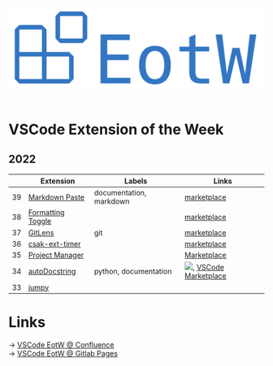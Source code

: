 <center>
<img src="https://raw.githubusercontent.com/jannismain/vscode-extension-of-the-week/main/img/banner.png" width=543>
</center>
</br>

# VSCode Extension of the Week

<!-- toc-begin -->
## 2022

|     | Extension | Labels | Links |
| --- | --------- | ------ | ----- |
| 39 | [Markdown Paste](VSCode%20Extension%20of%20the%20Week/2022/39_vscode-markdown-paste-image.md) | documentation, markdown | [marketplace](https://marketplace.visualstudio.com/items?itemName=telesoho.vscode-markdown-paste-image)
| 38 | [Formatting Toggle](VSCode%20Extension%20of%20the%20Week/2022/38_vscode-status-bar-format-toggle.md) |  | [marketplace](https://marketplace.visualstudio.com/items?itemName=tombonnike.vscode-status-bar-format-toggle)
| 37 | [GitLens](VSCode%20Extension%20of%20the%20Week/2022/37_gitlens.md) | git | [marketplace](https://marketplace.visualstudio.com/items?itemName=eamodio.gitlens)
| 36 | [csak-ext-timer](VSCode%20Extension%20of%20the%20Week/2022/36_csak-ext-timer.md) |  | [marketplace](https://marketplace.visualstudio.com/items?itemName=csakaszamok.csak-ext-timer)
| 35 | [Project Manager](VSCode%20Extension%20of%20the%20Week/2022/35_project-manager.md) |  | [Marketplace](https://marketplace.visualstudio.com/items?itemName=alefragnani.project-manager)
| 34 | [autoDocstring](VSCode%20Extension%20of%20the%20Week/2022/34_autoDocstring.md) | python, documentation | [![][github]](https://github.com/NilsJPWerner/autoDocstring), [VSCode Marketplace](https://marketplace.visualstudio.com/items?itemName=njpwerner.autodocstring)
| 33 | [jumpy](VSCode%20Extension%20of%20the%20Week/2022/33_jumpy.md) |  | 
<!-- toc-end -->

# Links

→ [VSCode EotW @ Confluence](https://intern.iis.fhg.de/x/GiQsEg)\
→ [VSCode EotW @ Gitlab Pages](http://mkj.pages.fraunhofer.de/vscode-extension-of-the-week)

<!-- icon-begin -->
[macos]: img/apple.svg
[win]: img/win.svg
[github]: img/github.svg
<!-- icon-end -->
